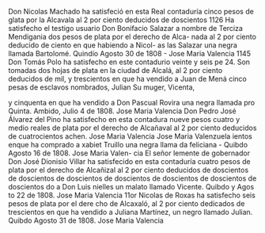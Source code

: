 Don Nicolas Machado ha
satisfeció en esta
Real contaduría cinco
pesos de glata por la Alcavala al 2 por ciento deducidos de doscientos
1126 Ha satisfecho el testigo usuario Don Bonifacio Salazar a nombre de Terciza Mendigania dos pesos de plata por el derecho de Alca- nada al 2 por ciento deducido de ciento en que habiendo a Nicol- as
las Salazar una negra llamada Bartolomé. Quindío Agosto 30 de 1808 - Jose Maria Valencia
1145 Don Tomás Polo ha satisfecho en este contadurio veinte y seis pe
24. Son tomadas dos hojas de plata en la ciudad de Alcalá, al 2 por ciento deducidos de mil, y trescientos en que ha vendido a Juan de Mená cinco pesas de esclavos nombrados, Julian Su muger, Vicenta,

y
cinquenta
en que ha vendido a Don Pascual Rovira una negra llamada pro Quinta.
Ambido, Julio 4 de 1808.
Jose Maria Valencia
Don Pedro José Álvarez del Pino ha satisfecho en esta contadura nueve pesos cuatro y medio reales de plata por el derecho de Alcañaval al 2 por ciento deducidos de cuatrocientos achen.
Jose Maria Valencia
Jose Maria Valenzuela
ientos enque ha comprado a xabiet Truillo una negra llama da feliciana - Quibdo Agosto 16 de 1808. Jose Maria Valen- cia
El señor lemente de gobernador Don José Dionisio Villar ha
satisfecido en esta contaduría cuatro pesos de plata por el derecho
de Alcañizal al 2 por ciento deducidos de doscientos de doscientos
de doscientos de doscientos de doscientos de doscientos de doscientos
do a Don Luis nielles un malato llamado Vicente. Quibdo y Agos
to 22 de 1808. Jose Maria Valencia
11or Nicolas de Roxas ha satisfecho seis pesos de plata por el dere
cho de Alcaxaló, al 2 por ciento dedicados de trescientos en que ha vendido a Juliana Martínez, un negro llamado Julian. Quibdo Agosto 31 de 1808. Jose Maria Valencia